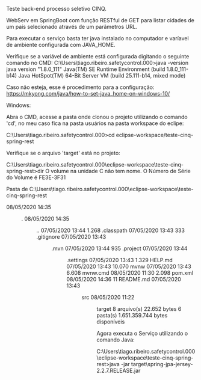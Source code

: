 Teste back-end processo seletivo CINQ.

WebServ em SpringBoot com função RESTful de GET para listar cidades de um país selecionado através de um parâmetros URL.

Para executar o serviço basta ter java instalado no computador e varíavel de ambiente configurada com JAVA_HOME.

Verifique se a variável de ambiente está configurada digitando o seguinte comando no CMD:
C:\Users\tiago.ribeiro.safetycontrol.000>java -version
java version "1.8.0_111"
Java(TM) SE Runtime Environment (build 1.8.0_111-b14)
Java HotSpot(TM) 64-Bit Server VM (build 25.111-b14, mixed mode)

Caso não esteja, esse é procedimento para a configuração: https://mkyong.com/java/how-to-set-java_home-on-windows-10/

Windows:

Abra o CMD, acesse a pasta onde clonou o projeto utilizando o comando 'cd', 
no meu caso fica na pasta usuários na pasta workspace do eclipe:

C:\Users\tiago.ribeiro.safetycontrol.000>cd eclipse-workspace/teste-cinq-spring-rest

Verifique se o arquivo 'target' está no projeto:

C:\Users\tiago.ribeiro.safetycontrol.000\eclipse-workspace\teste-cinq-spring-rest>dir
 O volume na unidade C não tem nome.
 O Número de Série do Volume é FE3E-3F31

 Pasta de C:\Users\tiago.ribeiro.safetycontrol.000\eclipse-workspace\teste-cinq-spring-rest

08/05/2020  14:35    <DIR>          .
08/05/2020  14:35    <DIR>          ..
07/05/2020  13:44             1.268 .classpath
07/05/2020  13:43               333 .gitignore
07/05/2020  13:43    <DIR>          .mvn
07/05/2020  13:44               935 .project
07/05/2020  13:44    <DIR>          .settings
07/05/2020  13:43             1.329 HELP.md
07/05/2020  13:43            10.070 mvnw
07/05/2020  13:43             6.608 mvnw.cmd
08/05/2020  11:30             2.098 pom.xml
08/05/2020  14:36                11 README.md
07/05/2020  13:43    <DIR>          src
08/05/2020  11:22    <DIR>          target
               8 arquivo(s)         22.652 bytes
               6 pasta(s)    1.651.359.744 bytes disponíveis

Agora executa o Serviço utilizando o comando Java:

C:\Users\tiago.ribeiro.safetycontrol.000\eclipse-workspace\teste-cinq-spring-rest>java -jar target\spring-jpa-jersey-2.2.7.RELEASE.jar

